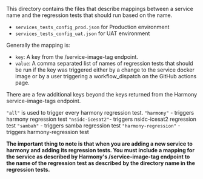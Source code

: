 This directory contains the files that describe mappings between a service name and the regression
tests that should run based on the name.

- `services_tests_config_prod.json` for Production environment
- `services_tests_config_uat.json` for UAT environment

Generally the mapping is:
 - `key`:  A key from the /service-image-tag endpoint.
 - `value`: A comma separated list of names of regression tests that should be run if the key was triggered either by a change to the service docker image or by a user triggering a workflow_dispatch on the GitHub actions page.

There are a few additional keys beyond the keys returned from the Harmony service-image-tags endpoint.

`"all"` is used to trigger every harmony regression test.
`"harmony"` - triggers harmony regression test
`"nsidc-icesat2"`- triggers nsidc-icesat2 regression test
`"sambah"` - triggers samba regression test
`"harmony-regression"` - triggers harmony-regression test

**The important thing to note is that when you are adding a new service to
harmony and adding its regression tests. You must include a mapping for the
service as described by Harmony's /service-image-tag endpoint to the name of
the regression test as described by the directory name in the regression tests.**
